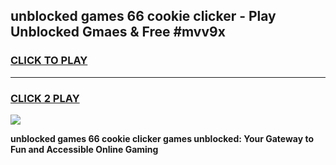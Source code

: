 
## unblocked games 66 cookie clicker - Play Unblocked Gmaes & Free #mvv9x
<h3>
<a href="https://premium.freeplayer.one?title=unblocked_games_66_cookie_clicker&ref=03M">CLICK TO PLAY</a></h3>
<hr>

<h3>
<a href="https://premium.freeplayer.one?title=unblocked_games_66_cookie_clicker&ref=03M">CLICK 2 PLAY</a>
  
</h3>

<a href="https://premium.freeplayer.one?title=unblocked_games_66_cookie_clicker&ref=03M"><img src="https://clearcache.store/games.png"></a>


**unblocked games 66 cookie clicker games unblocked: Your Gateway to Fun and Accessible Online Gaming**
